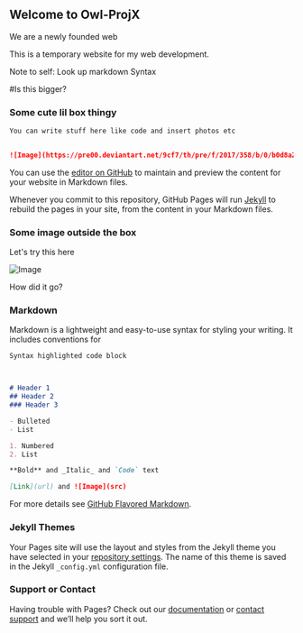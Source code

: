 ## Welcome to Owl-ProjX

We are a newly founded web


This is a temporary website for my web development.

Note to self: Look up markdown Syntax

#Is this bigger?

### Some cute lil box thingy

```markdown
You can write stuff here like code and insert photos etc


![Image](https://pre00.deviantart.net/9cf7/th/pre/f/2017/358/b/0/b0d8a29193c4f5c6339dd70414948980-dbxo42i.png)
```



You can use the [editor on GitHub](https://github.com/Jojojoseph00/owlprojX/edit/master/index.md) to maintain and preview the content for your website in Markdown files.

Whenever you commit to this repository, GitHub Pages will run [Jekyll](https://jekyllrb.com/) to rebuild the pages in your site, from the content in your Markdown files.

### Some image outside the box

Let's try this here

![Image](https://pre00.deviantart.net/9cf7/th/pre/f/2017/358/b/0/b0d8a29193c4f5c6339dd70414948980-dbxo42i.png)

How did it go?

### Markdown

Markdown is a lightweight and easy-to-use syntax for styling your writing. It includes conventions for

```markdown
Syntax highlighted code block



# Header 1
## Header 2
### Header 3

- Bulleted
- List

1. Numbered
2. List

**Bold** and _Italic_ and `Code` text

[Link](url) and ![Image](src)
```

For more details see [GitHub Flavored Markdown](https://guides.github.com/features/mastering-markdown/).

### Jekyll Themes

Your Pages site will use the layout and styles from the Jekyll theme you have selected in your [repository settings](https://github.com/Jojojoseph00/owlprojX/settings). The name of this theme is saved in the Jekyll `_config.yml` configuration file.

### Support or Contact

Having trouble with Pages? Check out our [documentation](https://help.github.com/categories/github-pages-basics/) or [contact support](https://github.com/contact) and we’ll help you sort it out.
